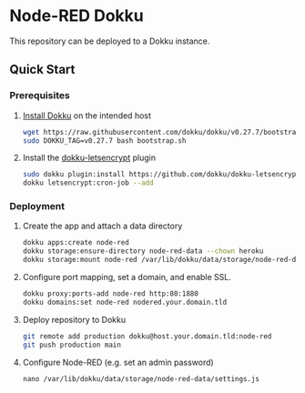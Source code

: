 # Node-RED Dokku

This repository can be deployed to a Dokku instance.

## Quick Start

### Prerequisites

1. [Install Dokku](https://dokku.com/docs/getting-started/installation/) on the intended host

   ```bash
   wget https://raw.githubusercontent.com/dokku/dokku/v0.27.7/bootstrap.sh;
   sudo DOKKU_TAG=v0.27.7 bash bootstrap.sh
   ```

2. Install the [dokku-letsencrypt](https://github.com/dokku/dokku-letsencrypt) plugin

   ```bash
   sudo dokku plugin:install https://github.com/dokku/dokku-letsencrypt.git
   dokku letsencrypt:cron-job --add
   ```

### Deployment

1. Create the app and attach a data directory

   ```bash
   dokku apps:create node-red
   dokku storage:ensure-directory node-red-data --chown heroku
   dokku storage:mount node-red /var/lib/dokku/data/storage/node-red-data:/data
   ```

2. Configure port mapping, set a domain, and enable SSL.

   ```bash
   dokku proxy:ports-add node-red http:80:1880
   dokku domains:set node-red nodered.your.domain.tld
   ```

3. Deploy repository to Dokku

   ```bash
   git remote add production dokku@host.your.domain.tld:node-red
   git push production main
   ```

4. Configure Node-RED (e.g. set an admin password)

   ```
   nano /var/lib/dokku/data/storage/node-red-data/settings.js
   ```

